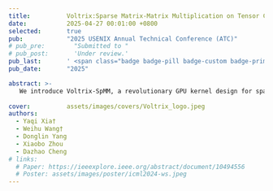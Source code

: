 ```yaml
---
title:          Voltrix:Sparse Matrix-Matrix Multiplication on Tensor Cores with Asynchronous and Balanced Kernel Optimization
date:           2025-04-27 00:01:00 +0800
selected:       true
pub:            "2025 USENIX Annual Technical Conference (ATC)"
# pub_pre:        "Submitted to "
# pub_post:       'Under review.'
pub_last:       ' <span class="badge badge-pill badge-custom badge-primary">Conference</span><span class="badge badge-pill badge-custom badge-danger">CCF-A</span>'
pub_date:       "2025"

abstract: >-
   We introduce Voltrix-SpMM, a revolutionary GPU kernel design for sparse matrix-matrix multiplication.
  
cover:          assets/images/covers/Voltrix_logo.jpeg
authors:
  - Yaqi Xia†
  - Weihu Wang†
  - Donglin Yang
  - Xiaobo Zhou
  - Dazhao Cheng
# links:
  # Paper: https://ieeexplore.ieee.org/abstract/document/10494556
  # Poster: assets/images/poster/icml2024-ws.jpeg
---
```

